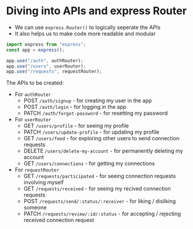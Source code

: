# Diving into APIs and express Router

- We can use `express.Router()` to logically seperate the APIs
- It also helps us to make code more readable and modular

```js
import express from "express";
const app = express();

app.use("/auth", authRouter);
app.use("/users", userRouter);
app.use("/requests", requestRouter);
```

The APIs to be created:

- For `authRouter`
  - POST `/auth/signup` - for creating my user in the app
  - POST `/auth/login` - for logging in the app
  - PATCH `/auth/forgot-password` - for resetting my password
- For `userRouter`
  - GET `/users/profile` - for seeing my profile
  - PATCH `/users/update-profile` - for updating my profile
  - GET `/users/feed` - for exploring other users to send connection requests
  - DELETE `/users/delete-my-account` - for permanently deleting my account
  - GET `/users/connections` - for getting my connections
- For `requestRouter`
  - GET `/requests/participated` - for seeing connection requests involving myself
  - GET `/requests/received` - for seeing my recived connection requests
  - POST `/requests/send/:status/:receiver` - for liking / disliking someone
  - PATCH `/requests/review/:id/:status` - for accepting / rejecting received connection request
